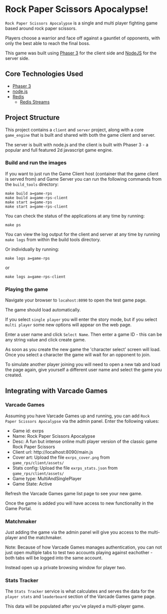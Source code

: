# Rock Paper Scissors Apocalypse!

`Rock Paper Scissors Apocalypse` is a single and multi player fighting game based around rock paper scissors.

Players choose a warrior and face off against a gauntlet of opponents, with only the best able to reach the final boss.

This game was built using [Phaser 3](https://github.com/photonstorm/phaser) for the client side and [NodeJS](https://nodejs.org/en/) for the server side.

## Core Technologies Used

* [Phaser 3](https://phaser.io/phaser3)
* [node.js](https://nodejs.org/)
* [Redis](https://redis.io/)
    * [Redis Streams](https://redis.io/topics/streams-intro)

## Project Structure

This project contains a `client` and `server` project, along with a core `game_engine` that is built and shared with both the game client and server.

The server is built with node.js and the client is built with Phaser 3 - a popular and full featured 2d javascript game engine.

### Build and run the images

If you want to just run the Game Client host (container that the game client is served from) and Game Server you can run the following commands from the `build_tools` directory:

```
make build a=game-rps
make build a=game-rps-client
make start a=game-rps
make start a=game-rps-client
```

You can check the status of the applications at any time by running:

```
make ps
```

You can view the log output for the client and server at any time by running `make logs` from within the build tools directory.

Or individually by running:

```
make logs a=game-rps
```

or 

```
make logs a=game-rps-client
```

### Playing the game

Navigate your browser to `locahost:8090` to open the test game page.

The game should load automatically.

If you select `single player` you will enter the story mode, but if you select `multi player` some new options will appear on the web page.

Enter a user name and click `Select Name`. Then enter a game ID - this can be any string value and click create game.

As soon as you create the new game the 'character select' screen will load. Once you select a character the game will wait for an opponent to join.

To simulate another player joining you will need to open a new tab and load the page again, give yourself a different user name and select the game you created.


## Integrating with Varcade Games

### Varcade Games

Assuming you have Varcade Games up and running, you can add `Rock Paper Scissors Apocalypse` via the admin panel. Enter the following values:

* Game id: exrps
* Name: Rock Paper Scissors Apocalypse
* Desc: A fun but intense online multi player version of the classic game Rock Paper Scissors
* Client url: http://localhost:8090/main.js
* Cover art: Upload the file `exrps_cover.png` from `game_rps/client/assets/`
* Stats config: Upload the file `exrps_stats.json` from `game_rps/client/assets/`
* Game type: MultiAndSinglePlayer
* Game State: Active

Refresh the Varcade Games game list page to see your new game.

Once the game is added you will have access to new functionality in the Game Portal.

### Matchmaker

Just adding the game via the admin panel will give you access to the multi-player and the matchmaker.

Note: Because of how Varcade Games manages authentication, you can not just open multiple tabs to test two accounts playing against eachother - both tabs will be logged into the same account. 

Instead open up a private browsing window for player two.

### Stats Tracker

The `Stats Tracker` service is what calculates and serves the data for the `player stats` and `leaderboard` section of the Varcade Games game page. 

This data will be populated after you've played a multi-player game.
